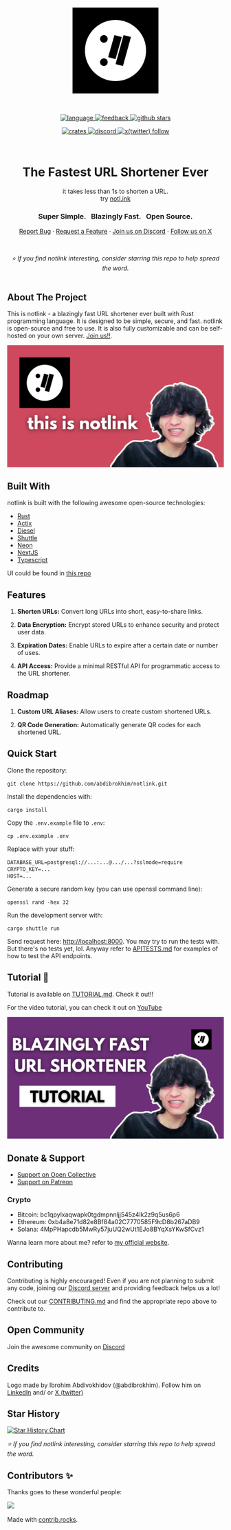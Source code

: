 <!-- markdownlint-disable -->
<p align="center">
  <a href="" rel="noopener">
    <img width=200px height=200px src="https://raw.githubusercontent.com/abdibrokhim/notlink/refs/heads/main/assets/notlink-logo.png">
  </a>
</p>
<br>
<p align="center">
  <a href="https://github.com/abdibrokhim/notlink/search?l=rust">
    <img alt="language" src="https://img.shields.io/badge/language-Rust-black.svg">
  </a>
  <a href="https://yaps.gg">
    <img alt="feedback" src="https://img.shields.io/badge/feedback-notl.ink-black">
  </a>
    <a href="https://notl.ink">
    <img alt="github stars" src="https://img.shields.io/github/stars/abdibrokhim/notlink?style=social"/>
  </a>
</p>
<p align="center">
  <a href="https://github.com/abdibrokhim/notlink/issues">
    <img alt="crates" src="https://img.shields.io/github/issues-raw/abdibrokhim/notlink.svg">
  </a>
  <a href="https://discord.gg/nUdcd9p8Ae">
    <img alt="discord" src="https://img.shields.io/discord/1325139842388070520?logo=discord"/>
  </a>
  <a href="https://yaps.gg">
    <img alt="x(twitter) follow" src="https://img.shields.io/twitter/follow/abdibrokhim">
  </a>
</p>
<br>

<h1 align="center">The Fastest URL Shortener Ever</h1>
<div align="center">
it takes less than 1s to shorten a URL.<br>
try <a href="https://notl.ink">notl.ink</a>
</div>

<h3 align="center">Super Simple. &nbsp; Blazingly Fast. &nbsp; Open Source.</h3>

<p align="center">
    <a href="https://www.linkedin.com/in/abdibrokhim/">Report Bug</a>
    ·
    <a href="https://www.linkedin.com/in/abdibrokhim/">Request a Feature</a>
    ·
  <a href="https://discord.gg/nUdcd9p8Ae">Join us on Discord</a>
    ·
    <a href="https://x.com/abdibrokhim">Follow us on X</a>
  </p>

<!-- <div align="center"><img src="" width="100%" ></div> -->
<br>

*<div align="center">⭐ If you find notlink interesting, consider starring this repo to help spread the word.</div>*
<br>

## About The Project
This is notlink - a blazingly fast URL shortener ever built with Rust programming language. It is designed to be simple, secure, and fast. notlink is open-source and free to use. It is also fully customizable and can be self-hosted on your own server. [Join us!!](https://discord.gg/nUdcd9p8Ae).

[![live demo](/assets/notlink-yt.png)](https://youtu.be/ahZV6aAdnVI?si=N0O3RFYXE4Zz1Uhc)


## Built With
notlink is built with the following awesome open-source technologies:
- [Rust](https://www.rust-lang.org/)
- [Actix](https://actix.rs/)
- [Diesel](http://diesel.rs/)
- [Shuttle](https://shuttle.dev/)
- [Neon](https://neon.tech/)
- [NextJS](https://nextjs.org/)
- [Typescript](https://www.typescriptlang.org/)

UI could be found in [this repo](https://github.com/abdibrokhim/notlink-ui)

## Features

1. **Shorten URLs:** 
Convert long URLs into short, easy-to-share links.

2. **Data Encryption:**
Encrypt stored URLs to enhance security and protect user data.

3. **Expiration Dates:**
Enable URLs to expire after a certain date or number of uses.

4. **API Access:**
Provide a minimal RESTful API for programmatic access to the URL shortener.

## Roadmap

1. **Custom URL Aliases:** 
Allow users to create custom shortened URLs.

2. **QR Code Generation:**
Automatically generate QR codes for each shortened URL.

## Quick Start

Clone the repository:

```shell
git clone https://github.com/abdibrokhim/notlink.git
```

Install the dependencies with:

```shell
cargo install
```

Copy the `.env.example` file to `.env`:

```shell
cp .env.example .env
```

Replace with your stuff:

```shell
DATABASE_URL=postgresql://...:...@.../...?sslmode=require
CRYPTO_KEY=...
HOST=...
```

Generate a secure random key (you can use openssl command line):

```shell
openssl rand -hex 32
```

Run the development server with:

```shell
cargo shuttle run
```

Send request here: [http://localhost:8000](http://localhost:8000). 
You may try to run the tests with. But there's no tests yet, lol.
Anyway refer to [APITESTS.md](./APITESTS.md) for examples of how to test the API endpoints.

## Tutorial 🥳

Tutorial is available on [TUTORIAL.md](https://github.com/abdibrokhim/notlink/blob/main/TUTORIAL.md). Check it out!!

For the video tutorial, you can check it out on [YouTube](https://youtu.be/Mhz_eVH3XnQ?si=fX6GqIq79QGq6C69)

[![live tutorial](/assets/notlink-ttrl.png)](https://youtu.be/Mhz_eVH3XnQ?si=ZhmY5BtrsblCrjaS)

## Donate & Support

- [Support on Open Collective](https://opencollective.com/opencommunity)
- [Support on Patreon](https://www.patreon.com/abdibrokhim)

### Crypto

- Bitcoin: bc1qpylxaqwapk0tgdmpnnljj545z4lk2z9q5us6p6
- Ethereum: 0xb4a8e71d82e8Bf84a02C7770585F9cD8b267aDB9
- Solana: 4MpPHapcdb5MwRy57juUQ2wUt1EJo8BYqXsYKwSfCvz1

Wanna learn more about me? refer to [my official website](https://yaps.gg).

## Contributing

Contributing is highly encouraged!
Even if you are not planning to submit any code, joining our [Discord server](https://discord.gg/nUdcd9p8Ae) and providing feedback helps us a lot!

Check out our [CONTRIBUTING.md](./CONTRIBUTING.md) and find the appropriate repo above to contribute to.

## Open Community

Join the awesome community on [Discord](https://discord.gg/nUdcd9p8Ae)

## Credits

Logo made by Ibrohim Abdivokhidov (@abdibrokhim). Follow him on [LinkedIn](https://www.linkedin.com/in/abdibrokhim/) and/ or [X (twitter)](https://twitter.com/abdibrokhim)

## Star History

[![Star History Chart](https://api.star-history.com/svg?repos=abdibrokhim/notlink&type=Date)](https://star-history.com/#abdibrokhim/notlink&Date)

*⭐ If you find notlink interesting, consider starring this repo to help spread the word.*

## Contributors ✨

Thanks goes to these wonderful people:

<a href="https://github.com/abdibrokhim/notlink/graphs/contributors">
  <img src="https://contrib.rocks/image?repo=abdibrokhim/notlink" />
</a>

Made with [contrib.rocks](https://contrib.rocks).